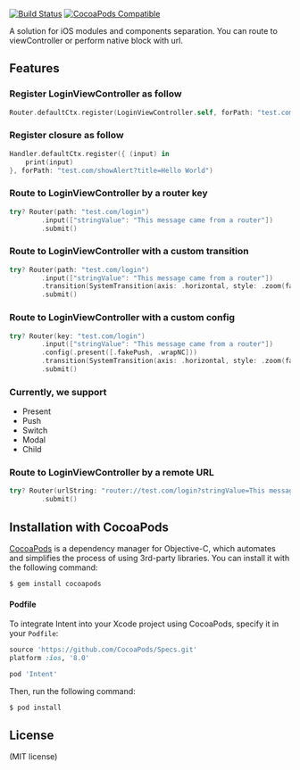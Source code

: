 [![Build Status](https://travis-ci.org/Jerry0523/Intent.svg?branch=master)](https://travis-ci.org/Jerry0523/Intent)
[![CocoaPods Compatible](https://img.shields.io/cocoapods/v/Intent.svg)](https://img.shields.io/cocoapods/v/Intent.svg)

A solution for iOS modules and components separation. You can route to viewController or perform native block with url.

Features
-------

### Register LoginViewController as follow

```swift
Router.defaultCtx.register(LoginViewController.self, forPath: "test.com/login")

```

### Register closure as follow

```swift
Handler.defaultCtx.register({ (input) in
    print(input)
}, forPath: "test.com/showAlert?title=Hello World")

```

### Route to LoginViewController by a router key

```swift
try? Router(path: "test.com/login")
        .input(["stringValue": "This message came from a router"])
        .submit()

```

### Route to LoginViewController with a custom transition

```swift
try? Router(path: "test.com/login")
        .input(["stringValue": "This message came from a router"])
        .transition(SystemTransition(axis: .horizontal, style: .zoom(factor: 0.8)))
        .submit()

```

### Route to LoginViewController with a custom config

```swift
try? Router(key: "test.com/login")
        .input(["stringValue": "This message came from a router"])
        .config(.present([.fakePush, .wrapNC]))
        .transition(SystemTransition(axis: .horizontal, style: .zoom(factor: 0.8)))
        .submit()

```
### Currently, we support

- Present
- Push
- Switch
- Modal
- Child

### Route to LoginViewController by a remote URL

```swift
try? Router(urlString: "router://test.com/login?stringValue=This message came from a url string")
        .submit()

```

## Installation with CocoaPods

[CocoaPods](http://cocoapods.org) is a dependency manager for Objective-C, which automates and simplifies the process of using 3rd-party libraries. You can install it with the following command:

```bash
$ gem install cocoapods
```
#### Podfile

To integrate Intent into your Xcode project using CocoaPods, specify it in your `Podfile`:

```ruby
source 'https://github.com/CocoaPods/Specs.git'
platform :ios, '8.0'

pod 'Intent'
```

Then, run the following command:

```bash
$ pod install
```

License
-------
(MIT license)
